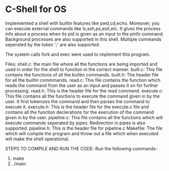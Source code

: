 # C-Shell for OS
Implememted a shell with builtin features like pwd,cd,echo. Moreover, you can execute external commands like ls,ssh,ps,exit,etc.
It gives the process info about a process when its pid is given as an input to the pinfo command.
Background processes are also supported in this shell.
Multiple commands seperated by the token ';' are also supported.

The system calls fork and exec were used to implement this program.

Files:
shell.c: the main file where all the functions are being imported and used in order for the shell to function in the correct manner.
built.c: This file contains the functions of all the builtin commands.
built.h: The header file for all the builtin commmands.
read.c: This file contains the function which reads the command from the user as an input and passes it on for further processing.
read.h: This is the header file for the read command.
execute.c: This file contains all the functions to execute the command given in by the user. It first tokenizes the command and then parses the command to execute it.
execute.h: This is the header file for the execute.c file and contains all the function declerations for the execution of the command given in by the user.
pipeline.c: This file contains all the functions which will execute commands seperated by pipes. Redirection in pipes is also supported.
pipeline.h: This is the header file for pipeline.c
Makefile: The file which will compile the program and throw out a file which when executed will make the shell operational.



STEPS TO COMPILE AND RUN THE CODE:
Run the following commands-
1. make
2. ./main
